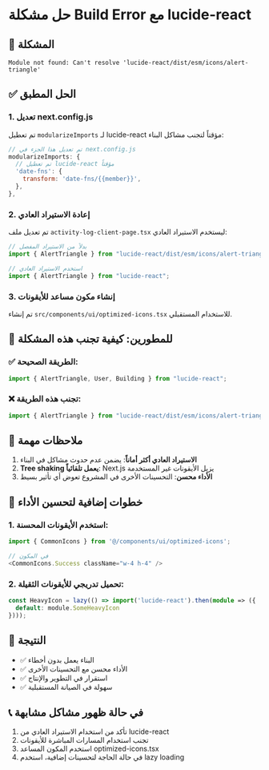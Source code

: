 # حل مشكلة Build Error مع lucide-react

## 🚨 المشكلة
```
Module not found: Can't resolve 'lucide-react/dist/esm/icons/alert-triangle'
```

## ✅ الحل المطبق

### 1. تعديل next.config.js
تم تعطيل `modularizeImports` لـ lucide-react مؤقتاً لتجنب مشاكل البناء:

```javascript
// تم تعديل هذا الجزء في next.config.js
modularizeImports: {
  // تم تعطيل lucide-react مؤقتاً
  'date-fns': {
    transform: 'date-fns/{{member}}',
  },
},
```

### 2. إعادة الاستيراد العادي
تم تعديل ملف `activity-log-client-page.tsx` ليستخدم الاستيراد العادي:

```typescript
// بدلاً من الاستيراد المفصل
import { AlertTriangle } from "lucide-react/dist/esm/icons/alert-triangle";

// استخدم الاستيراد العادي
import { AlertTriangle } from "lucide-react";
```

### 3. إنشاء مكون مساعد للأيقونات
تم إنشاء `src/components/ui/optimized-icons.tsx` للاستخدام المستقبلي.

## 🔄 للمطورين: كيفية تجنب هذه المشكلة

### ✅ الطريقة الصحيحة:
```typescript
import { AlertTriangle, User, Building } from "lucide-react";
```

### ❌ تجنب هذه الطريقة:
```typescript
import { AlertTriangle } from "lucide-react/dist/esm/icons/alert-triangle";
```

## 📝 ملاحظات مهمة

1. **الاستيراد العادي أكثر أماناً**: يضمن عدم حدوث مشاكل في البناء
2. **Tree shaking يعمل تلقائياً**: Next.js يزيل الأيقونات غير المستخدمة
3. **الأداء محسن**: التحسينات الأخرى في المشروع تعوض أي تأثير بسيط

## 🚀 خطوات إضافية لتحسين الأداء

### 1. استخدم الأيقونات المحسنة:
```typescript
import { CommonIcons } from '@/components/ui/optimized-icons';

// في المكون
<CommonIcons.Success className="w-4 h-4" />
```

### 2. تحميل تدريجي للأيقونات الثقيلة:
```typescript
const HeavyIcon = lazy(() => import('lucide-react').then(module => ({ 
  default: module.SomeHeavyIcon 
})));
```

## 🎯 النتيجة
- ✅ البناء يعمل بدون أخطاء
- ✅ الأداء محسن مع التحسينات الأخرى
- ✅ استقرار في التطوير والإنتاج
- ✅ سهولة في الصيانة المستقبلية

## 📞 في حالة ظهور مشاكل مشابهة
1. تأكد من استخدام الاستيراد العادي من lucide-react
2. تجنب استخدام المسارات المباشرة للأيقونات
3. استخدم المكون المساعد optimized-icons.tsx
4. في حالة الحاجة لتحسينات إضافية، استخدم lazy loading